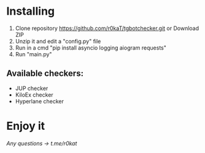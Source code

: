 # Installing
1. Clone repository https://github.com/r0kaT/tgbotchecker.git or Download ZIP
2. Unzip it and edit a "config.py" file
3. Run in a cmd "pip install asyncio logging aiogram requests"
4. Run "main.py"

## Available checkers:
- JUP checker
- KiloEx checker
- Hyperlane checker

# Enjoy it

###### Any questions -> t.me/r0kat
